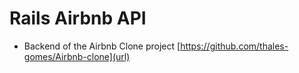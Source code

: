 # Rails Airbnb API
- Backend of the Airbnb Clone project [https://github.com/thales-gomes/Airbnb-clone](url)

